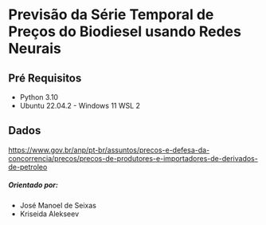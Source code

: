 # Previsão da Série Temporal de Preços do Biodiesel usando Redes Neurais

## Pré Requisitos
* Python 3.10
* Ubuntu 22.04.2 - Windows 11 WSL 2

## Dados
https://www.gov.br/anp/pt-br/assuntos/precos-e-defesa-da-concorrencia/precos/precos-de-produtores-e-importadores-de-derivados-de-petroleo

##### Orientado por:
* José Manoel de Seixas
* Kriseida Alekseev
